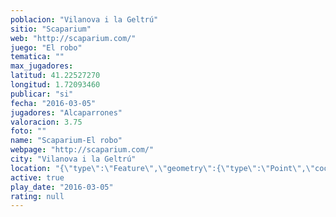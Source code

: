 ```yaml
---
poblacion: "Vilanova i la Geltrú"
sitio: "Scaparium"
web: "http://scaparium.com/"
juego: "El robo"
tematica: ""
max_jugadores: 
latitud: 41.22527270
longitud: 1.72093460
publicar: "si"
fecha: "2016-03-05"
jugadores: "Alcaparrones"
valoracion: 3.75
foto: ""
name: "Scaparium-El robo"
webpage: "http://scaparium.com/"
city: "Vilanova i la Geltrú"
location: "{\"type\":\"Feature\",\"geometry\":{\"type\":\"Point\",\"coordinates\":[1.7209346,41.2252727]}}"
active: true
play_date: "2016-03-05"
rating: null
---
```

